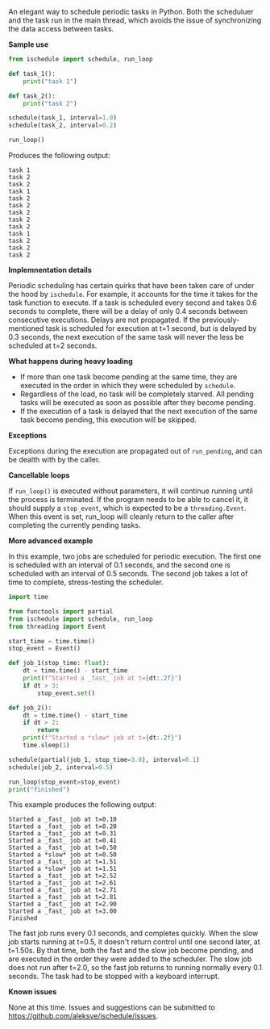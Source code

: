 An elegant way to schedule periodic tasks in Python. Both the scheduluer and the task run in the main thread, which avoids the issue of synchronizing the data access between tasks. 

**Sample use**
```python
from ischedule import schedule, run_loop

def task_1():
    print("task 1")

def task_2():
    print("task 2")

schedule(task_1, interval=1.0)
schedule(task_2, interval=0.2)

run_loop()
```
Produces the following output:
```text
task 1
task 2
task 2
task 1
task 2
task 2
task 2
task 2
task 2
task 1
task 2
task 2
task 2
```

**Implemnentation details**

Periodic scheduling has certain quirks that have been taken care of under the hood by ```ischedule```. For example, it accounts for the time it takes for the task function to execute. If a task is scheduled every second and takes 0.6 seconds to complete, there will be a delay of only 0.4 seconds between consecutive executions.  Delays are not propagated. If the previously-mentioned task is scheduled for execution at t=1 second, but is delayed by 0.3 seconds, the next execution of the same task will never the less be scheduled at t=2 seconds. 

**What happens during heavy loading**

* If more than one task become pending at the same time, they are executed in the order in which they were scheduled by `schedule`.
* Regardless of the load, no task will be completely starved. All pending tasks will be executed as soon as possible after they become pending.
* If the execution of a task is delayed that the next execution of the same task become pending, this execution will be skipped.

**Exceptions**

Exceptions during the execution are propagated out of `run_pending`, and can be dealth with by the caller.

**Cancellable loops**

If `run_loop()` is executed without parameters, it will continue running until the process is terminated. If the program needs to be able to cancel it, it should supply a `stop_event`, which is expected to be a `threading.Event`. When this event is set, run_loop will cleanly return to the caller after completing the currently pending tasks.

**More advanced example**

In this example, two jobs are scheduled for periodic execution. The first one is scheduled with an interval of 0.1 seconds, and the second one is scheduled with an interval of 0.5 seconds. The second job takes a lot of time to complete, stress-testing the scheduler.

```python
import time

from functools import partial
from ischedule import schedule, run_loop
from threading import Event

start_time = time.time()
stop_event = Event()

def job_1(stop_time: float):
    dt = time.time() - start_time
    print(f"Started a _fast_ job at t={dt:.2f}")
    if dt > 3:
        stop_event.set()

def job_2():
    dt = time.time() - start_time
    if dt > 2:
        return
    print(f"Started a *slow* job at t={dt:.2f}")
    time.sleep(1)

schedule(partial(job_1, stop_time=3.0), interval=0.1)
schedule(job_2, interval=0.5)

run_loop(stop_event=stop_event)
print("finished")
```
This example produces the following output:
```
Started a _fast_ job at t=0.10
Started a _fast_ job at t=0.20
Started a _fast_ job at t=0.31
Started a _fast_ job at t=0.41
Started a _fast_ job at t=0.50
Started a *slow* job at t=0.50
Started a _fast_ job at t=1.51
Started a *slow* job at t=1.51
Started a _fast_ job at t=2.52
Started a _fast_ job at t=2.61
Started a _fast_ job at t=2.71
Started a _fast_ job at t=2.81
Started a _fast_ job at t=2.90
Started a _fast_ job at t=3.00
Finished
```
The fast job runs every 0.1 seconds, and completes quickly. When the slow job starts running at t=0.5, it doesn't return control until one second later, at t=1.50s. By that time, both the fast and the slow job become pending, and are executed in the order they were added to the scheduler. The slow job does not run after t=2.0, so the fast job returns to running normally every 0.1 seconds. The task had to be stopped with a keyboard interrupt.



**Known issues**

None at this time. Issues and suggestions can be submitted to https://github.com/aleksve/ischedule/issues.
